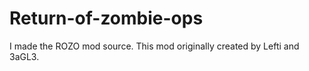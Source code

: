 # Return-of-zombie-ops
I made the ROZO mod source. 
This mod originally created by Lefti and 3aGL3.
